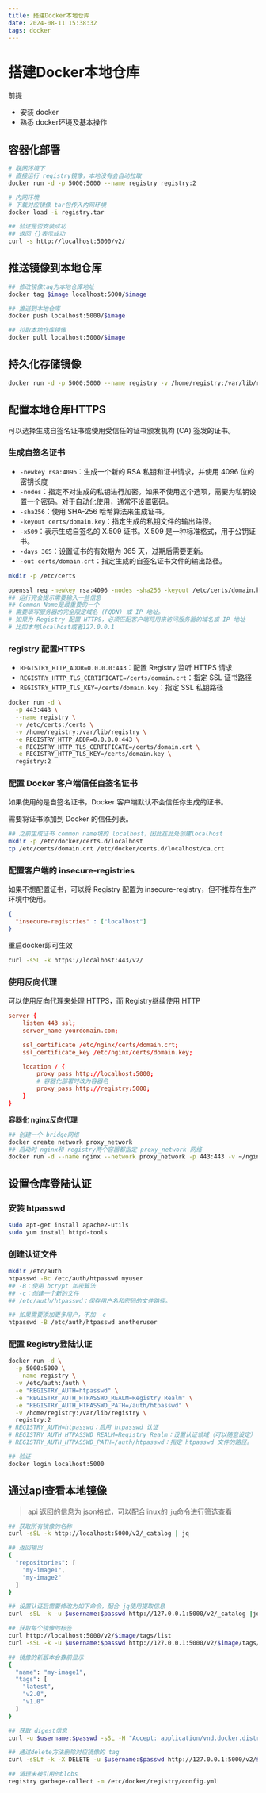 ```yaml
---
title: 搭建Docker本地仓库
date: 2024-08-11 15:38:32
tags: docker
---
```


# 搭建Docker本地仓库

前提
- 安装 docker
- 熟悉 docker环境及基本操作

## 容器化部署

```bash
# 联网环境下
# 直接运行 registry镜像，本地没有会自动拉取
docker run -d -p 5000:5000 --name registry registry:2

# 内网环境
# 下载对应镜像 tar包传入内网环境
docker load -i registry.tar

## 验证是否安装成功
## 返回 {}表示成功
curl -s http://localhost:5000/v2/
```

## 推送镜像到本地仓库

```bash
## 修改镜像tag为本地仓库地址
docker tag $image localhost:5000/$image

## 推送到本地仓库
docker push localhost:5000/$image

## 拉取本地仓库镜像
docker pull localhost:5000/$image
```

## 持久化存储镜像
```bash
docker run -d -p 5000:5000 --name registry -v /home/registry:/var/lib/registry registry:2
```

## 配置本地仓库HTTPS

可以选择生成自签名证书或使用受信任的证书颁发机构 (CA) 签发的证书。

### 生成自签名证书
- `-newkey rsa:4096`：生成一个新的 RSA 私钥和证书请求，并使用 4096 位的密钥长度
- `-nodes`：指定不对生成的私钥进行加密。如果不使用这个选项，需要为私钥设置一个密码。对于自动化使用，通常不设置密码。
- `-sha256`：使用 SHA-256 哈希算法来生成证书。
- `-keyout certs/domain.key`：指定生成的私钥文件的输出路径。
- `-x509`：表示生成自签名的 X.509 证书。X.509 是一种标准格式，用于公钥证书。
- `-days 365`：设置证书的有效期为 365 天，过期后需要更新。
- `-out certs/domain.crt`：指定生成的自签名证书文件的输出路径。

```bash
mkdir -p /etc/certs

openssl req -newkey rsa:4096 -nodes -sha256 -keyout /etc/certs/domain.key -x509 -days 365 -out /etc/certs/domain.crt
## 运行完会提示需要输入一些信息
## Common Name是最重要的一个
# 需要填写服务器的完全限定域名 (FQDN) 或 IP 地址。
# 如果为 Registry 配置 HTTPS，必须匹配客户端将用来访问服务器的域名或 IP 地址
# 比如本地localhost或者127.0.0.1
```

### registry 配置HTTPS

- `REGISTRY_HTTP_ADDR=0.0.0.0:443`：配置 Registry 监听 HTTPS 请求
- `REGISTRY_HTTP_TLS_CERTIFICATE=/certs/domain.crt`：指定 SSL 证书路径
- `REGISTRY_HTTP_TLS_KEY=/certs/domain.key`：指定 SSL 私钥路径

```bash
docker run -d \
  -p 443:443 \
  --name registry \
  -v /etc/certs:/certs \
  -v /home/registry:/var/lib/registry \
  -e REGISTRY_HTTP_ADDR=0.0.0.0:443 \
  -e REGISTRY_HTTP_TLS_CERTIFICATE=/certs/domain.crt \
  -e REGISTRY_HTTP_TLS_KEY=/certs/domain.key \
  registry:2
```

### 配置 Docker 客户端信任自签名证书

如果使用的是自签名证书，Docker 客户端默认不会信任你生成的证书。

需要将证书添加到 Docker 的信任列表。

```bash
## 之前生成证书 common name填的 localhost，因此在此处创建localhost
mkdir -p /etc/docker/certs.d/localhost
cp /etc/certs/domain.crt /etc/docker/certs.d/localhost/ca.crt
```

### 配置客户端的 insecure-registries

如果不想配置证书，可以将 Registry 配置为 insecure-registry，但不推荐在生产环境中使用。

```json
{
  "insecure-registries" : ["localhost"]
}
```
重启docker即可生效

```bash
curl -sSL -k https://localhost:443/v2/
```

### 使用反向代理

可以使用反向代理来处理 HTTPS，而 Registry继续使用 HTTP

```conf
server {
    listen 443 ssl;
    server_name yourdomain.com;

    ssl_certificate /etc/nginx/certs/domain.crt;
    ssl_certificate_key /etc/nginx/certs/domain.key;

    location / {
        proxy_pass http://localhost:5000;
        # 容器化部署时改为容器名 
        proxy_pass http://registry:5000;
    }
}
```
**容器化 nginx反向代理**
```bash
## 创建一个 bridge网络
docker create network proxy_network
## 启动时 nginx和 registry两个容器都指定 proxy_network 网络
docker run -d --name nginx --network proxy_network -p 443:443 -v ~/nginx.conf:/etc/nginx/nginx.conf -v /etc/certs/:/etc/nginx/certs nginx:latest
```


## 设置仓库登陆认证

### 安装 htpasswd
```bash
sudo apt-get install apache2-utils
sudo yum install httpd-tools
```

### 创建认证文件
```bash
mkdir /etc/auth
htpasswd -Bc /etc/auth/htpasswd myuser
## -B：使用 bcrypt 加密算法
## -c：创建一个新的文件
## /etc/auth/htpasswd：保存用户名和密码的文件路径。

## 如果需要添加更多用户，不加 -c
htpasswd -B /etc/auth/htpasswd anotheruser
```
### 配置 Registry登陆认证

```bash
docker run -d \
  -p 5000:5000 \
  --name registry \
  -v /etc/auth:/auth \
  -e "REGISTRY_AUTH=htpasswd" \
  -e "REGISTRY_AUTH_HTPASSWD_REALM=Registry Realm" \
  -e "REGISTRY_AUTH_HTPASSWD_PATH=/auth/htpasswd" \
  -v /home/registry:/var/lib/registry \
  registry:2
# REGISTRY_AUTH=htpasswd：启用 htpasswd 认证
# REGISTRY_AUTH_HTPASSWD_REALM=Registry Realm：设置认证领域（可以随意设定）
# REGISTRY_AUTH_HTPASSWD_PATH=/auth/htpasswd：指定 htpasswd 文件的路径。

## 验证
docker login localhost:5000
```


## 通过api查看本地镜像

> api 返回的信息为 json格式，可以配合linux的 `jq`命令进行筛选查看

```bash
## 获取所有镜像的名称
curl -sSL -k http://localhost:5000/v2/_catalog | jq

## 返回输出
{
  "repositories": [
    "my-image1",
    "my-image2"
  ]
}

## 设置认证后需要修改为如下命令，配合 jq使用提取信息 
curl -sSL -k -u $username:$passwd http://127.0.0.1:5000/v2/_catalog |jq -r ".repositories[]"

## 获取每个镜像的标签
curl http://localhost:5000/v2/$image/tags/list
curl -sSL -k -u $username:$passwd http://127.0.0.1:5000/v2/$image/tags/list

## 镜像的新版本会靠前显示
{
  "name": "my-image1",
  "tags": [
    "latest",
    "v2.0",
    "v1.0"
  ]
}

## 获取 digest信息
curl -u $username:$passwd -sSL -H "Accept: application/vnd.docker.distribution.manifest.v2+json" http://127.0.0.1:5000/v2/$image/manifests/$tag | jq -r ".config.digest"

## 通过delete方法删除对应镜像的 tag
curl -sSLf -k -X DELETE -u $username:$passwd http://127.0.0.1:5000/v2/$image/manifests/$digest

## 清理未被引用的blobs
registry garbage-collect -m /etc/docker/registry/config.yml
```
